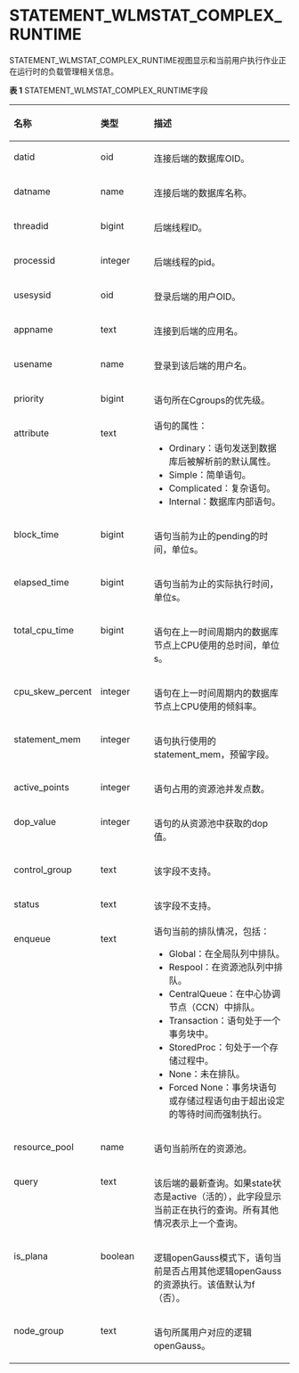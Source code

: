 # STATEMENT\_WLMSTAT\_COMPLEX\_RUNTIME

STATEMENT\_WLMSTAT\_COMPLEX\_RUNTIME视图显示和当前用户执行作业正在运行时的负载管理相关信息。

**表 1**  STATEMENT\_WLMSTAT\_COMPLEX\_RUNTIME字段

<a name="zh-cn_topic_0237122667_zh-cn_topic_0059777813_tccd0268d55f64ec1a787b36355678bd4"></a>
<table><thead align="left"><tr id="zh-cn_topic_0237122667_zh-cn_topic_0059777813_r1ca16dbdaebf4816ac282796af04c7dc"><th class="cellrowborder" valign="top" width="29.84%" id="mcps1.2.4.1.1"><p id="zh-cn_topic_0237122667_zh-cn_topic_0059777813_a54c6f4bf1ef74329935e7c5b3d44c568"><a name="zh-cn_topic_0237122667_zh-cn_topic_0059777813_a54c6f4bf1ef74329935e7c5b3d44c568"></a><a name="zh-cn_topic_0237122667_zh-cn_topic_0059777813_a54c6f4bf1ef74329935e7c5b3d44c568"></a>名称</p>
</th>
<th class="cellrowborder" valign="top" width="19.18%" id="mcps1.2.4.1.2"><p id="zh-cn_topic_0237122667_zh-cn_topic_0059777813_a50a83a9a3c054bbda8b4052636a3f0b0"><a name="zh-cn_topic_0237122667_zh-cn_topic_0059777813_a50a83a9a3c054bbda8b4052636a3f0b0"></a><a name="zh-cn_topic_0237122667_zh-cn_topic_0059777813_a50a83a9a3c054bbda8b4052636a3f0b0"></a>类型</p>
</th>
<th class="cellrowborder" valign="top" width="50.980000000000004%" id="mcps1.2.4.1.3"><p id="zh-cn_topic_0237122667_zh-cn_topic_0059777813_a25cd84fe2a5346df8dd7de66987a0817"><a name="zh-cn_topic_0237122667_zh-cn_topic_0059777813_a25cd84fe2a5346df8dd7de66987a0817"></a><a name="zh-cn_topic_0237122667_zh-cn_topic_0059777813_a25cd84fe2a5346df8dd7de66987a0817"></a>描述</p>
</th>
</tr>
</thead>
<tbody><tr id="zh-cn_topic_0237122667_zh-cn_topic_0059777813_rd60c774c050f4e3fb470778927889fcb"><td class="cellrowborder" valign="top" width="29.84%" headers="mcps1.2.4.1.1 "><p id="zh-cn_topic_0237122667_zh-cn_topic_0059777813_a868904a6bedc4f96a89b958e84e9e16b"><a name="zh-cn_topic_0237122667_zh-cn_topic_0059777813_a868904a6bedc4f96a89b958e84e9e16b"></a><a name="zh-cn_topic_0237122667_zh-cn_topic_0059777813_a868904a6bedc4f96a89b958e84e9e16b"></a>datid</p>
</td>
<td class="cellrowborder" valign="top" width="19.18%" headers="mcps1.2.4.1.2 "><p id="zh-cn_topic_0237122667_zh-cn_topic_0059777813_ae3fedda4b1624c7290e4969612e9e262"><a name="zh-cn_topic_0237122667_zh-cn_topic_0059777813_ae3fedda4b1624c7290e4969612e9e262"></a><a name="zh-cn_topic_0237122667_zh-cn_topic_0059777813_ae3fedda4b1624c7290e4969612e9e262"></a>oid</p>
</td>
<td class="cellrowborder" valign="top" width="50.980000000000004%" headers="mcps1.2.4.1.3 "><p id="zh-cn_topic_0237122667_zh-cn_topic_0059777813_ab0e1375ad24c46319ad2a4db1f8b366e"><a name="zh-cn_topic_0237122667_zh-cn_topic_0059777813_ab0e1375ad24c46319ad2a4db1f8b366e"></a><a name="zh-cn_topic_0237122667_zh-cn_topic_0059777813_ab0e1375ad24c46319ad2a4db1f8b366e"></a>连接后端的数据库OID。</p>
</td>
</tr>
<tr id="zh-cn_topic_0237122667_zh-cn_topic_0059777813_r773daf5f20b745b9a61e42ea198947c8"><td class="cellrowborder" valign="top" width="29.84%" headers="mcps1.2.4.1.1 "><p id="zh-cn_topic_0237122667_zh-cn_topic_0059777813_a23dd1bd89d5a46b68c1fa767b1e20437"><a name="zh-cn_topic_0237122667_zh-cn_topic_0059777813_a23dd1bd89d5a46b68c1fa767b1e20437"></a><a name="zh-cn_topic_0237122667_zh-cn_topic_0059777813_a23dd1bd89d5a46b68c1fa767b1e20437"></a>datname</p>
</td>
<td class="cellrowborder" valign="top" width="19.18%" headers="mcps1.2.4.1.2 "><p id="zh-cn_topic_0237122667_zh-cn_topic_0059777813_a5d38c859cd5b4679a394b37d0939f593"><a name="zh-cn_topic_0237122667_zh-cn_topic_0059777813_a5d38c859cd5b4679a394b37d0939f593"></a><a name="zh-cn_topic_0237122667_zh-cn_topic_0059777813_a5d38c859cd5b4679a394b37d0939f593"></a>name</p>
</td>
<td class="cellrowborder" valign="top" width="50.980000000000004%" headers="mcps1.2.4.1.3 "><p id="zh-cn_topic_0237122667_zh-cn_topic_0059777813_a3d80bbfcfcf649d0a17e316abd3d7131"><a name="zh-cn_topic_0237122667_zh-cn_topic_0059777813_a3d80bbfcfcf649d0a17e316abd3d7131"></a><a name="zh-cn_topic_0237122667_zh-cn_topic_0059777813_a3d80bbfcfcf649d0a17e316abd3d7131"></a>连接后端的数据库名称。</p>
</td>
</tr>
<tr id="zh-cn_topic_0237122667_zh-cn_topic_0059777813_rac262b0a4bae452f97ba8298291c0bc8"><td class="cellrowborder" valign="top" width="29.84%" headers="mcps1.2.4.1.1 "><p id="zh-cn_topic_0237122667_zh-cn_topic_0059777813_a67d4cc2426cc4d648561e05beaaa7fc7"><a name="zh-cn_topic_0237122667_zh-cn_topic_0059777813_a67d4cc2426cc4d648561e05beaaa7fc7"></a><a name="zh-cn_topic_0237122667_zh-cn_topic_0059777813_a67d4cc2426cc4d648561e05beaaa7fc7"></a>threadid</p>
</td>
<td class="cellrowborder" valign="top" width="19.18%" headers="mcps1.2.4.1.2 "><p id="zh-cn_topic_0237122667_zh-cn_topic_0059777813_af76ab6a0c8434029b15ae6d57f15abd5"><a name="zh-cn_topic_0237122667_zh-cn_topic_0059777813_af76ab6a0c8434029b15ae6d57f15abd5"></a><a name="zh-cn_topic_0237122667_zh-cn_topic_0059777813_af76ab6a0c8434029b15ae6d57f15abd5"></a>bigint</p>
</td>
<td class="cellrowborder" valign="top" width="50.980000000000004%" headers="mcps1.2.4.1.3 "><p id="zh-cn_topic_0237122667_zh-cn_topic_0059777813_a7669230bc8c2495da4b811c58dfe65a0"><a name="zh-cn_topic_0237122667_zh-cn_topic_0059777813_a7669230bc8c2495da4b811c58dfe65a0"></a><a name="zh-cn_topic_0237122667_zh-cn_topic_0059777813_a7669230bc8c2495da4b811c58dfe65a0"></a>后端线程ID。</p>
</td>
</tr>
<tr id="zh-cn_topic_0237122667_zh-cn_topic_0059777813_rc7f7263ed9af4054b9c6f8d300395342"><td class="cellrowborder" valign="top" width="29.84%" headers="mcps1.2.4.1.1 "><p id="zh-cn_topic_0237122667_zh-cn_topic_0059777813_a891f0bcb046c458da7a42461197c6412"><a name="zh-cn_topic_0237122667_zh-cn_topic_0059777813_a891f0bcb046c458da7a42461197c6412"></a><a name="zh-cn_topic_0237122667_zh-cn_topic_0059777813_a891f0bcb046c458da7a42461197c6412"></a>processid</p>
</td>
<td class="cellrowborder" valign="top" width="19.18%" headers="mcps1.2.4.1.2 "><p id="zh-cn_topic_0237122667_zh-cn_topic_0059777813_aee89e61f7c584f42939028e67b141721"><a name="zh-cn_topic_0237122667_zh-cn_topic_0059777813_aee89e61f7c584f42939028e67b141721"></a><a name="zh-cn_topic_0237122667_zh-cn_topic_0059777813_aee89e61f7c584f42939028e67b141721"></a>integer</p>
</td>
<td class="cellrowborder" valign="top" width="50.980000000000004%" headers="mcps1.2.4.1.3 "><p id="zh-cn_topic_0237122667_zh-cn_topic_0059777813_a28570d8072ca4e5dafcb0325a6b110f8"><a name="zh-cn_topic_0237122667_zh-cn_topic_0059777813_a28570d8072ca4e5dafcb0325a6b110f8"></a><a name="zh-cn_topic_0237122667_zh-cn_topic_0059777813_a28570d8072ca4e5dafcb0325a6b110f8"></a>后端线程的pid。</p>
</td>
</tr>
<tr id="zh-cn_topic_0237122667_zh-cn_topic_0059777813_r778a278f493542ef814c34c081aaffcd"><td class="cellrowborder" valign="top" width="29.84%" headers="mcps1.2.4.1.1 "><p id="zh-cn_topic_0237122667_zh-cn_topic_0059777813_ac3cf9f617949409995410b2030aed42f"><a name="zh-cn_topic_0237122667_zh-cn_topic_0059777813_ac3cf9f617949409995410b2030aed42f"></a><a name="zh-cn_topic_0237122667_zh-cn_topic_0059777813_ac3cf9f617949409995410b2030aed42f"></a>usesysid</p>
</td>
<td class="cellrowborder" valign="top" width="19.18%" headers="mcps1.2.4.1.2 "><p id="zh-cn_topic_0237122667_zh-cn_topic_0059777813_ac969aab673fe46ea892c3b23ac445490"><a name="zh-cn_topic_0237122667_zh-cn_topic_0059777813_ac969aab673fe46ea892c3b23ac445490"></a><a name="zh-cn_topic_0237122667_zh-cn_topic_0059777813_ac969aab673fe46ea892c3b23ac445490"></a>oid</p>
</td>
<td class="cellrowborder" valign="top" width="50.980000000000004%" headers="mcps1.2.4.1.3 "><p id="zh-cn_topic_0237122667_zh-cn_topic_0059777813_a776237cc6eee40bc89f01e8cba7ce95d"><a name="zh-cn_topic_0237122667_zh-cn_topic_0059777813_a776237cc6eee40bc89f01e8cba7ce95d"></a><a name="zh-cn_topic_0237122667_zh-cn_topic_0059777813_a776237cc6eee40bc89f01e8cba7ce95d"></a>登录后端的用户OID。</p>
</td>
</tr>
<tr id="zh-cn_topic_0237122667_zh-cn_topic_0059777813_r3f3b7fa610c0416985a519ad773ca559"><td class="cellrowborder" valign="top" width="29.84%" headers="mcps1.2.4.1.1 "><p id="zh-cn_topic_0237122667_zh-cn_topic_0059777813_ab6bd0fea74e84219ae29812e77f10ff6"><a name="zh-cn_topic_0237122667_zh-cn_topic_0059777813_ab6bd0fea74e84219ae29812e77f10ff6"></a><a name="zh-cn_topic_0237122667_zh-cn_topic_0059777813_ab6bd0fea74e84219ae29812e77f10ff6"></a>appname</p>
</td>
<td class="cellrowborder" valign="top" width="19.18%" headers="mcps1.2.4.1.2 "><p id="zh-cn_topic_0237122667_zh-cn_topic_0059777813_ac9007d3b4a1b4b9e8244269b155a5caa"><a name="zh-cn_topic_0237122667_zh-cn_topic_0059777813_ac9007d3b4a1b4b9e8244269b155a5caa"></a><a name="zh-cn_topic_0237122667_zh-cn_topic_0059777813_ac9007d3b4a1b4b9e8244269b155a5caa"></a>text</p>
</td>
<td class="cellrowborder" valign="top" width="50.980000000000004%" headers="mcps1.2.4.1.3 "><p id="zh-cn_topic_0237122667_zh-cn_topic_0059777813_afee9a8f4dff24f169f3140b4f4062075"><a name="zh-cn_topic_0237122667_zh-cn_topic_0059777813_afee9a8f4dff24f169f3140b4f4062075"></a><a name="zh-cn_topic_0237122667_zh-cn_topic_0059777813_afee9a8f4dff24f169f3140b4f4062075"></a>连接到后端的应用名。</p>
</td>
</tr>
<tr id="zh-cn_topic_0237122667_zh-cn_topic_0059777813_rc495ccb308e5438190191997ca948fad"><td class="cellrowborder" valign="top" width="29.84%" headers="mcps1.2.4.1.1 "><p id="zh-cn_topic_0237122667_zh-cn_topic_0059777813_a0734cbc29f564d6eac9741e71c979897"><a name="zh-cn_topic_0237122667_zh-cn_topic_0059777813_a0734cbc29f564d6eac9741e71c979897"></a><a name="zh-cn_topic_0237122667_zh-cn_topic_0059777813_a0734cbc29f564d6eac9741e71c979897"></a>usename</p>
</td>
<td class="cellrowborder" valign="top" width="19.18%" headers="mcps1.2.4.1.2 "><p id="zh-cn_topic_0237122667_zh-cn_topic_0059777813_a2a1e0bf7c3cf4aa1bb3c9a2ef58286f3"><a name="zh-cn_topic_0237122667_zh-cn_topic_0059777813_a2a1e0bf7c3cf4aa1bb3c9a2ef58286f3"></a><a name="zh-cn_topic_0237122667_zh-cn_topic_0059777813_a2a1e0bf7c3cf4aa1bb3c9a2ef58286f3"></a>name</p>
</td>
<td class="cellrowborder" valign="top" width="50.980000000000004%" headers="mcps1.2.4.1.3 "><p id="zh-cn_topic_0237122667_zh-cn_topic_0059777813_ac94e5bbf58b64ab9bd77fa3fa6d5b03a"><a name="zh-cn_topic_0237122667_zh-cn_topic_0059777813_ac94e5bbf58b64ab9bd77fa3fa6d5b03a"></a><a name="zh-cn_topic_0237122667_zh-cn_topic_0059777813_ac94e5bbf58b64ab9bd77fa3fa6d5b03a"></a>登录到该后端的用户名。</p>
</td>
</tr>
<tr id="zh-cn_topic_0237122667_zh-cn_topic_0059777813_r1da80184f1714572b51fe9f2e2a9c961"><td class="cellrowborder" valign="top" width="29.84%" headers="mcps1.2.4.1.1 "><p id="zh-cn_topic_0237122667_zh-cn_topic_0059777813_ac6633e4e709844cd92695bf06a96f22e"><a name="zh-cn_topic_0237122667_zh-cn_topic_0059777813_ac6633e4e709844cd92695bf06a96f22e"></a><a name="zh-cn_topic_0237122667_zh-cn_topic_0059777813_ac6633e4e709844cd92695bf06a96f22e"></a>priority</p>
</td>
<td class="cellrowborder" valign="top" width="19.18%" headers="mcps1.2.4.1.2 "><p id="zh-cn_topic_0237122667_zh-cn_topic_0059777813_a3fbb092d9267407795e2f2c17c16375b"><a name="zh-cn_topic_0237122667_zh-cn_topic_0059777813_a3fbb092d9267407795e2f2c17c16375b"></a><a name="zh-cn_topic_0237122667_zh-cn_topic_0059777813_a3fbb092d9267407795e2f2c17c16375b"></a>bigint</p>
</td>
<td class="cellrowborder" valign="top" width="50.980000000000004%" headers="mcps1.2.4.1.3 "><p id="zh-cn_topic_0237122667_zh-cn_topic_0059777813_ad28893ddc8c14c4e80834e1b776741e9"><a name="zh-cn_topic_0237122667_zh-cn_topic_0059777813_ad28893ddc8c14c4e80834e1b776741e9"></a><a name="zh-cn_topic_0237122667_zh-cn_topic_0059777813_ad28893ddc8c14c4e80834e1b776741e9"></a>语句所在Cgroups的优先级。</p>
</td>
</tr>
<tr id="zh-cn_topic_0237122667_zh-cn_topic_0059777813_re92cbd92b30f4f36be2495ebf60a815e"><td class="cellrowborder" valign="top" width="29.84%" headers="mcps1.2.4.1.1 "><p id="zh-cn_topic_0237122667_zh-cn_topic_0059777813_aa5f3de1c4c7c446490a94f5264c12263"><a name="zh-cn_topic_0237122667_zh-cn_topic_0059777813_aa5f3de1c4c7c446490a94f5264c12263"></a><a name="zh-cn_topic_0237122667_zh-cn_topic_0059777813_aa5f3de1c4c7c446490a94f5264c12263"></a>attribute</p>
</td>
<td class="cellrowborder" valign="top" width="19.18%" headers="mcps1.2.4.1.2 "><p id="zh-cn_topic_0237122667_zh-cn_topic_0059777813_a0168eaf273b044d38eeee2247abcb490"><a name="zh-cn_topic_0237122667_zh-cn_topic_0059777813_a0168eaf273b044d38eeee2247abcb490"></a><a name="zh-cn_topic_0237122667_zh-cn_topic_0059777813_a0168eaf273b044d38eeee2247abcb490"></a>text</p>
</td>
<td class="cellrowborder" valign="top" width="50.980000000000004%" headers="mcps1.2.4.1.3 "><div class="p" id="zh-cn_topic_0237122667_zh-cn_topic_0059777813_ab6e2430869eb4a849e9928bf2cafdb9c"><a name="zh-cn_topic_0237122667_zh-cn_topic_0059777813_ab6e2430869eb4a849e9928bf2cafdb9c"></a><a name="zh-cn_topic_0237122667_zh-cn_topic_0059777813_ab6e2430869eb4a849e9928bf2cafdb9c"></a>语句的属性：<a name="zh-cn_topic_0237122667_ul11792181189"></a><a name="zh-cn_topic_0237122667_ul11792181189"></a><ul id="zh-cn_topic_0237122667_ul11792181189"><li>Ordinary：语句发送到数据库后被解析前的默认属性。</li><li>Simple：简单语句。</li><li>Complicated：复杂语句。</li><li>Internal：数据库内部语句。</li></ul>
</div>
</td>
</tr>
<tr id="zh-cn_topic_0237122667_zh-cn_topic_0059777813_rfb82f1a98bf74dedaefde816819f36e3"><td class="cellrowborder" valign="top" width="29.84%" headers="mcps1.2.4.1.1 "><p id="zh-cn_topic_0237122667_zh-cn_topic_0059777813_a3e60006c9a5b45f3b00b53f2a4db0445"><a name="zh-cn_topic_0237122667_zh-cn_topic_0059777813_a3e60006c9a5b45f3b00b53f2a4db0445"></a><a name="zh-cn_topic_0237122667_zh-cn_topic_0059777813_a3e60006c9a5b45f3b00b53f2a4db0445"></a>block_time</p>
</td>
<td class="cellrowborder" valign="top" width="19.18%" headers="mcps1.2.4.1.2 "><p id="zh-cn_topic_0237122667_zh-cn_topic_0059777813_ae789dae3e63e46a287afeec08d39756f"><a name="zh-cn_topic_0237122667_zh-cn_topic_0059777813_ae789dae3e63e46a287afeec08d39756f"></a><a name="zh-cn_topic_0237122667_zh-cn_topic_0059777813_ae789dae3e63e46a287afeec08d39756f"></a>bigint</p>
</td>
<td class="cellrowborder" valign="top" width="50.980000000000004%" headers="mcps1.2.4.1.3 "><p id="zh-cn_topic_0237122667_zh-cn_topic_0059777813_af4c228feb9264729a04530c18f11e9a9"><a name="zh-cn_topic_0237122667_zh-cn_topic_0059777813_af4c228feb9264729a04530c18f11e9a9"></a><a name="zh-cn_topic_0237122667_zh-cn_topic_0059777813_af4c228feb9264729a04530c18f11e9a9"></a>语句当前为止的pending的时间，单位s。</p>
</td>
</tr>
<tr id="zh-cn_topic_0237122667_zh-cn_topic_0059777813_re58ec06790fd47618d0af600829e2cf9"><td class="cellrowborder" valign="top" width="29.84%" headers="mcps1.2.4.1.1 "><p id="zh-cn_topic_0237122667_zh-cn_topic_0059777813_a0191dc929341428caa5ac1415ad53520"><a name="zh-cn_topic_0237122667_zh-cn_topic_0059777813_a0191dc929341428caa5ac1415ad53520"></a><a name="zh-cn_topic_0237122667_zh-cn_topic_0059777813_a0191dc929341428caa5ac1415ad53520"></a>elapsed_time</p>
</td>
<td class="cellrowborder" valign="top" width="19.18%" headers="mcps1.2.4.1.2 "><p id="zh-cn_topic_0237122667_zh-cn_topic_0059777813_a5f3e1fe1e474414a9ebfbf98f396faa3"><a name="zh-cn_topic_0237122667_zh-cn_topic_0059777813_a5f3e1fe1e474414a9ebfbf98f396faa3"></a><a name="zh-cn_topic_0237122667_zh-cn_topic_0059777813_a5f3e1fe1e474414a9ebfbf98f396faa3"></a>bigint</p>
</td>
<td class="cellrowborder" valign="top" width="50.980000000000004%" headers="mcps1.2.4.1.3 "><p id="zh-cn_topic_0237122667_zh-cn_topic_0059777813_ab3e1fc4d9a92413eaf37dda8d254a85e"><a name="zh-cn_topic_0237122667_zh-cn_topic_0059777813_ab3e1fc4d9a92413eaf37dda8d254a85e"></a><a name="zh-cn_topic_0237122667_zh-cn_topic_0059777813_ab3e1fc4d9a92413eaf37dda8d254a85e"></a>语句当前为止的实际执行时间，单位s。</p>
</td>
</tr>
<tr id="zh-cn_topic_0237122667_zh-cn_topic_0059777813_r80dcf6f5419b42019dd1a939b1bc6384"><td class="cellrowborder" valign="top" width="29.84%" headers="mcps1.2.4.1.1 "><p id="zh-cn_topic_0237122667_zh-cn_topic_0059777813_a6ef8961cf16941bcb8ce4f1a14199655"><a name="zh-cn_topic_0237122667_zh-cn_topic_0059777813_a6ef8961cf16941bcb8ce4f1a14199655"></a><a name="zh-cn_topic_0237122667_zh-cn_topic_0059777813_a6ef8961cf16941bcb8ce4f1a14199655"></a>total_cpu_time</p>
</td>
<td class="cellrowborder" valign="top" width="19.18%" headers="mcps1.2.4.1.2 "><p id="zh-cn_topic_0237122667_zh-cn_topic_0059777813_ab5d0d996c1104317a9cecb6df46efd10"><a name="zh-cn_topic_0237122667_zh-cn_topic_0059777813_ab5d0d996c1104317a9cecb6df46efd10"></a><a name="zh-cn_topic_0237122667_zh-cn_topic_0059777813_ab5d0d996c1104317a9cecb6df46efd10"></a>bigint</p>
</td>
<td class="cellrowborder" valign="top" width="50.980000000000004%" headers="mcps1.2.4.1.3 "><p id="zh-cn_topic_0237122667_zh-cn_topic_0059777813_ad747620eff1f408eac4bff65f8b87d85"><a name="zh-cn_topic_0237122667_zh-cn_topic_0059777813_ad747620eff1f408eac4bff65f8b87d85"></a><a name="zh-cn_topic_0237122667_zh-cn_topic_0059777813_ad747620eff1f408eac4bff65f8b87d85"></a>语句在上一时间周期内的数据库节点上CPU使用的总时间，单位s。</p>
</td>
</tr>
<tr id="zh-cn_topic_0237122667_zh-cn_topic_0059777813_rbbad292dc5434f2993ad752edf1826bf"><td class="cellrowborder" valign="top" width="29.84%" headers="mcps1.2.4.1.1 "><p id="zh-cn_topic_0237122667_zh-cn_topic_0059777813_a0e4ff4c8a5ae4e568df63b5a0d2d3b46"><a name="zh-cn_topic_0237122667_zh-cn_topic_0059777813_a0e4ff4c8a5ae4e568df63b5a0d2d3b46"></a><a name="zh-cn_topic_0237122667_zh-cn_topic_0059777813_a0e4ff4c8a5ae4e568df63b5a0d2d3b46"></a>cpu_skew_percent</p>
</td>
<td class="cellrowborder" valign="top" width="19.18%" headers="mcps1.2.4.1.2 "><p id="zh-cn_topic_0237122667_zh-cn_topic_0059777813_ac533296e764a45e88dfefa84a8f6d2e5"><a name="zh-cn_topic_0237122667_zh-cn_topic_0059777813_ac533296e764a45e88dfefa84a8f6d2e5"></a><a name="zh-cn_topic_0237122667_zh-cn_topic_0059777813_ac533296e764a45e88dfefa84a8f6d2e5"></a>integer</p>
</td>
<td class="cellrowborder" valign="top" width="50.980000000000004%" headers="mcps1.2.4.1.3 "><p id="zh-cn_topic_0237122667_zh-cn_topic_0059777813_a31aaf318f1e74686809820ea6850fea0"><a name="zh-cn_topic_0237122667_zh-cn_topic_0059777813_a31aaf318f1e74686809820ea6850fea0"></a><a name="zh-cn_topic_0237122667_zh-cn_topic_0059777813_a31aaf318f1e74686809820ea6850fea0"></a>语句在上一时间周期内的数据库节点上CPU使用的倾斜率。</p>
</td>
</tr>
<tr id="zh-cn_topic_0237122667_zh-cn_topic_0059777813_r12108dbe0e7e4dd095a384559789b70b"><td class="cellrowborder" valign="top" width="29.84%" headers="mcps1.2.4.1.1 "><p id="zh-cn_topic_0237122667_zh-cn_topic_0059777813_a68ae3baf736d418b963d2ec3a2015e75"><a name="zh-cn_topic_0237122667_zh-cn_topic_0059777813_a68ae3baf736d418b963d2ec3a2015e75"></a><a name="zh-cn_topic_0237122667_zh-cn_topic_0059777813_a68ae3baf736d418b963d2ec3a2015e75"></a>statement_mem</p>
</td>
<td class="cellrowborder" valign="top" width="19.18%" headers="mcps1.2.4.1.2 "><p id="zh-cn_topic_0237122667_zh-cn_topic_0059777813_a900107402fb04dd39186c0c6b96f7763"><a name="zh-cn_topic_0237122667_zh-cn_topic_0059777813_a900107402fb04dd39186c0c6b96f7763"></a><a name="zh-cn_topic_0237122667_zh-cn_topic_0059777813_a900107402fb04dd39186c0c6b96f7763"></a>integer</p>
</td>
<td class="cellrowborder" valign="top" width="50.980000000000004%" headers="mcps1.2.4.1.3 "><p id="zh-cn_topic_0237122667_zh-cn_topic_0059777813_af58de729016945cc8a8dad3520f400fd"><a name="zh-cn_topic_0237122667_zh-cn_topic_0059777813_af58de729016945cc8a8dad3520f400fd"></a><a name="zh-cn_topic_0237122667_zh-cn_topic_0059777813_af58de729016945cc8a8dad3520f400fd"></a>语句执行使用的statement_mem，预留字段。</p>
</td>
</tr>
<tr id="zh-cn_topic_0237122667_zh-cn_topic_0059777813_rd4517b6fa20347c399cca1b65d57a369"><td class="cellrowborder" valign="top" width="29.84%" headers="mcps1.2.4.1.1 "><p id="zh-cn_topic_0237122667_zh-cn_topic_0059777813_a07ea9fb931b1497bbd6745800562df77"><a name="zh-cn_topic_0237122667_zh-cn_topic_0059777813_a07ea9fb931b1497bbd6745800562df77"></a><a name="zh-cn_topic_0237122667_zh-cn_topic_0059777813_a07ea9fb931b1497bbd6745800562df77"></a>active_points</p>
</td>
<td class="cellrowborder" valign="top" width="19.18%" headers="mcps1.2.4.1.2 "><p id="zh-cn_topic_0237122667_zh-cn_topic_0059777813_a5178b0d262db4ffaa4c8bdee70f8f373"><a name="zh-cn_topic_0237122667_zh-cn_topic_0059777813_a5178b0d262db4ffaa4c8bdee70f8f373"></a><a name="zh-cn_topic_0237122667_zh-cn_topic_0059777813_a5178b0d262db4ffaa4c8bdee70f8f373"></a>integer</p>
</td>
<td class="cellrowborder" valign="top" width="50.980000000000004%" headers="mcps1.2.4.1.3 "><p id="zh-cn_topic_0237122667_zh-cn_topic_0059777813_ad888c687e65b4e2b99b81043436d9244"><a name="zh-cn_topic_0237122667_zh-cn_topic_0059777813_ad888c687e65b4e2b99b81043436d9244"></a><a name="zh-cn_topic_0237122667_zh-cn_topic_0059777813_ad888c687e65b4e2b99b81043436d9244"></a>语句占用的资源池并发点数。</p>
</td>
</tr>
<tr id="zh-cn_topic_0237122667_zh-cn_topic_0059777813_r7e7b8331bf894a4abd50d040dd200d61"><td class="cellrowborder" valign="top" width="29.84%" headers="mcps1.2.4.1.1 "><p id="zh-cn_topic_0237122667_zh-cn_topic_0059777813_a1774df5bc4e041179b7e398ba7ba51e6"><a name="zh-cn_topic_0237122667_zh-cn_topic_0059777813_a1774df5bc4e041179b7e398ba7ba51e6"></a><a name="zh-cn_topic_0237122667_zh-cn_topic_0059777813_a1774df5bc4e041179b7e398ba7ba51e6"></a>dop_value</p>
</td>
<td class="cellrowborder" valign="top" width="19.18%" headers="mcps1.2.4.1.2 "><p id="zh-cn_topic_0237122667_zh-cn_topic_0059777813_aa58044efdd6e45c98f1aec3e85480104"><a name="zh-cn_topic_0237122667_zh-cn_topic_0059777813_aa58044efdd6e45c98f1aec3e85480104"></a><a name="zh-cn_topic_0237122667_zh-cn_topic_0059777813_aa58044efdd6e45c98f1aec3e85480104"></a>integer</p>
</td>
<td class="cellrowborder" valign="top" width="50.980000000000004%" headers="mcps1.2.4.1.3 "><p id="zh-cn_topic_0237122667_zh-cn_topic_0059777813_a39b24008b80a4aa3b29785a5c311bdc6"><a name="zh-cn_topic_0237122667_zh-cn_topic_0059777813_a39b24008b80a4aa3b29785a5c311bdc6"></a><a name="zh-cn_topic_0237122667_zh-cn_topic_0059777813_a39b24008b80a4aa3b29785a5c311bdc6"></a>语句的从资源池中获取的dop值。</p>
</td>
</tr>
<tr id="zh-cn_topic_0237122667_zh-cn_topic_0059777813_r8f48c2c43cd9410a9487ddab7b0ba046"><td class="cellrowborder" valign="top" width="29.84%" headers="mcps1.2.4.1.1 "><p id="zh-cn_topic_0237122667_zh-cn_topic_0059777813_a2de0dcaf8d7b4e0596d2e3a669a243ea"><a name="zh-cn_topic_0237122667_zh-cn_topic_0059777813_a2de0dcaf8d7b4e0596d2e3a669a243ea"></a><a name="zh-cn_topic_0237122667_zh-cn_topic_0059777813_a2de0dcaf8d7b4e0596d2e3a669a243ea"></a>control_group</p>
</td>
<td class="cellrowborder" valign="top" width="19.18%" headers="mcps1.2.4.1.2 "><p id="zh-cn_topic_0237122667_zh-cn_topic_0059777813_ace7eafae015a4d41b22f62486633f00b"><a name="zh-cn_topic_0237122667_zh-cn_topic_0059777813_ace7eafae015a4d41b22f62486633f00b"></a><a name="zh-cn_topic_0237122667_zh-cn_topic_0059777813_ace7eafae015a4d41b22f62486633f00b"></a>text</p>
</td>
<td class="cellrowborder" valign="top" width="50.980000000000004%" headers="mcps1.2.4.1.3 "><p id="zh-cn_topic_0237122667_zh-cn_topic_0059777813_a42731aed94024204b318587ac7b72885"><a name="zh-cn_topic_0237122667_zh-cn_topic_0059777813_a42731aed94024204b318587ac7b72885"></a><a name="zh-cn_topic_0237122667_zh-cn_topic_0059777813_a42731aed94024204b318587ac7b72885"></a>该字段不支持。</p>
</td>
</tr>
<tr id="zh-cn_topic_0237122667_zh-cn_topic_0059777813_r294b9ac28d86426b8fae8993983cfe5c"><td class="cellrowborder" valign="top" width="29.84%" headers="mcps1.2.4.1.1 "><p id="zh-cn_topic_0237122667_zh-cn_topic_0059777813_aab7f67ca38b045b99e5a96e284119b69"><a name="zh-cn_topic_0237122667_zh-cn_topic_0059777813_aab7f67ca38b045b99e5a96e284119b69"></a><a name="zh-cn_topic_0237122667_zh-cn_topic_0059777813_aab7f67ca38b045b99e5a96e284119b69"></a>status</p>
</td>
<td class="cellrowborder" valign="top" width="19.18%" headers="mcps1.2.4.1.2 "><p id="zh-cn_topic_0237122667_zh-cn_topic_0059777813_a85e90919e2c14bfda686b399a410a8ef"><a name="zh-cn_topic_0237122667_zh-cn_topic_0059777813_a85e90919e2c14bfda686b399a410a8ef"></a><a name="zh-cn_topic_0237122667_zh-cn_topic_0059777813_a85e90919e2c14bfda686b399a410a8ef"></a>text</p>
</td>
<td class="cellrowborder" valign="top" width="50.980000000000004%" headers="mcps1.2.4.1.3 "><p id="p1425462718390"><a name="p1425462718390"></a><a name="p1425462718390"></a>该字段不支持。</p>
</td>
</tr>
<tr id="zh-cn_topic_0237122667_zh-cn_topic_0059777813_r470f6d37daaf4961822cf6bdd6af2f00"><td class="cellrowborder" valign="top" width="29.84%" headers="mcps1.2.4.1.1 "><p id="zh-cn_topic_0237122667_zh-cn_topic_0059777813_ab30701e5eb7b48f694ebe8d9b1a9a620"><a name="zh-cn_topic_0237122667_zh-cn_topic_0059777813_ab30701e5eb7b48f694ebe8d9b1a9a620"></a><a name="zh-cn_topic_0237122667_zh-cn_topic_0059777813_ab30701e5eb7b48f694ebe8d9b1a9a620"></a>enqueue</p>
</td>
<td class="cellrowborder" valign="top" width="19.18%" headers="mcps1.2.4.1.2 "><p id="zh-cn_topic_0237122667_zh-cn_topic_0059777813_ad3b34d321d354f54be7e810a9996517a"><a name="zh-cn_topic_0237122667_zh-cn_topic_0059777813_ad3b34d321d354f54be7e810a9996517a"></a><a name="zh-cn_topic_0237122667_zh-cn_topic_0059777813_ad3b34d321d354f54be7e810a9996517a"></a>text</p>
</td>
<td class="cellrowborder" valign="top" width="50.980000000000004%" headers="mcps1.2.4.1.3 "><div class="p" id="zh-cn_topic_0237122667_zh-cn_topic_0059777813_a082a0318ed814ee2aac76480f90c4c16"><a name="zh-cn_topic_0237122667_zh-cn_topic_0059777813_a082a0318ed814ee2aac76480f90c4c16"></a><a name="zh-cn_topic_0237122667_zh-cn_topic_0059777813_a082a0318ed814ee2aac76480f90c4c16"></a>语句当前的排队情况，包括：<a name="zh-cn_topic_0237122667_zh-cn_topic_0059777813_u605036dd2e8e4ac5986769434c435b3c"></a><a name="zh-cn_topic_0237122667_zh-cn_topic_0059777813_u605036dd2e8e4ac5986769434c435b3c"></a><ul id="zh-cn_topic_0237122667_zh-cn_topic_0059777813_u605036dd2e8e4ac5986769434c435b3c"><li>Global：在全局队列中排队。</li><li>Respool：在资源池队列中排队。</li><li>CentralQueue：在中心协调节点（CCN）中排队。</li><li>Transaction：语句处于一个事务块中。</li><li>StoredProc：句处于一个存储过程中。</li><li>None：未在排队。</li><li>Forced None：事务块语句或存储过程语句由于超出设定的等待时间而强制执行。</li></ul>
</div>
</td>
</tr>
<tr id="zh-cn_topic_0237122667_zh-cn_topic_0059777813_rca306d8c31024b2aa1ba69a5f1801b35"><td class="cellrowborder" valign="top" width="29.84%" headers="mcps1.2.4.1.1 "><p id="zh-cn_topic_0237122667_zh-cn_topic_0059777813_ae21e7ed18b3e42c2a602e3f1f9b63dc9"><a name="zh-cn_topic_0237122667_zh-cn_topic_0059777813_ae21e7ed18b3e42c2a602e3f1f9b63dc9"></a><a name="zh-cn_topic_0237122667_zh-cn_topic_0059777813_ae21e7ed18b3e42c2a602e3f1f9b63dc9"></a>resource_pool</p>
</td>
<td class="cellrowborder" valign="top" width="19.18%" headers="mcps1.2.4.1.2 "><p id="zh-cn_topic_0237122667_zh-cn_topic_0059777813_a2f8cde66942042d989bd64dc046143f7"><a name="zh-cn_topic_0237122667_zh-cn_topic_0059777813_a2f8cde66942042d989bd64dc046143f7"></a><a name="zh-cn_topic_0237122667_zh-cn_topic_0059777813_a2f8cde66942042d989bd64dc046143f7"></a>name</p>
</td>
<td class="cellrowborder" valign="top" width="50.980000000000004%" headers="mcps1.2.4.1.3 "><p id="zh-cn_topic_0237122667_zh-cn_topic_0059777813_a90ce7d647c7b463881ccce2bb0933bb9"><a name="zh-cn_topic_0237122667_zh-cn_topic_0059777813_a90ce7d647c7b463881ccce2bb0933bb9"></a><a name="zh-cn_topic_0237122667_zh-cn_topic_0059777813_a90ce7d647c7b463881ccce2bb0933bb9"></a>语句当前所在的资源池。</p>
</td>
</tr>
<tr id="zh-cn_topic_0237122667_zh-cn_topic_0059777813_row19352181317552"><td class="cellrowborder" valign="top" width="29.84%" headers="mcps1.2.4.1.1 "><p id="zh-cn_topic_0237122667_zh-cn_topic_0059777813_p1135381315555"><a name="zh-cn_topic_0237122667_zh-cn_topic_0059777813_p1135381315555"></a><a name="zh-cn_topic_0237122667_zh-cn_topic_0059777813_p1135381315555"></a>query</p>
</td>
<td class="cellrowborder" valign="top" width="19.18%" headers="mcps1.2.4.1.2 "><p id="zh-cn_topic_0237122667_zh-cn_topic_0059777813_p1735341313558"><a name="zh-cn_topic_0237122667_zh-cn_topic_0059777813_p1735341313558"></a><a name="zh-cn_topic_0237122667_zh-cn_topic_0059777813_p1735341313558"></a>text</p>
</td>
<td class="cellrowborder" valign="top" width="50.980000000000004%" headers="mcps1.2.4.1.3 "><p id="zh-cn_topic_0237122667_zh-cn_topic_0059777813_p16353121355516"><a name="zh-cn_topic_0237122667_zh-cn_topic_0059777813_p16353121355516"></a><a name="zh-cn_topic_0237122667_zh-cn_topic_0059777813_p16353121355516"></a>该后端的最新查询。如果state状态是active（活的），此字段显示当前正在执行的查询。所有其他情况表示上一个查询。</p>
</td>
</tr>
<tr id="zh-cn_topic_0237122667_row17746185011204"><td class="cellrowborder" valign="top" width="29.84%" headers="mcps1.2.4.1.1 "><p id="zh-cn_topic_0237122667_p1674665012010"><a name="zh-cn_topic_0237122667_p1674665012010"></a><a name="zh-cn_topic_0237122667_p1674665012010"></a>is_plana</p>
</td>
<td class="cellrowborder" valign="top" width="19.18%" headers="mcps1.2.4.1.2 "><p id="zh-cn_topic_0237122667_p3746145014202"><a name="zh-cn_topic_0237122667_p3746145014202"></a><a name="zh-cn_topic_0237122667_p3746145014202"></a>boolean</p>
</td>
<td class="cellrowborder" valign="top" width="50.980000000000004%" headers="mcps1.2.4.1.3 "><p id="zh-cn_topic_0237122667_p1174618502203"><a name="zh-cn_topic_0237122667_p1174618502203"></a><a name="zh-cn_topic_0237122667_p1174618502203"></a>逻辑openGauss模式下，语句当前是否占用其他逻辑openGauss的资源执行。该值默认为f（否）。</p>
</td>
</tr>
<tr id="zh-cn_topic_0237122667_row416612268217"><td class="cellrowborder" valign="top" width="29.84%" headers="mcps1.2.4.1.1 "><p id="zh-cn_topic_0237122667_p121682268212"><a name="zh-cn_topic_0237122667_p121682268212"></a><a name="zh-cn_topic_0237122667_p121682268212"></a>node_group</p>
</td>
<td class="cellrowborder" valign="top" width="19.18%" headers="mcps1.2.4.1.2 "><p id="zh-cn_topic_0237122667_p1916862612213"><a name="zh-cn_topic_0237122667_p1916862612213"></a><a name="zh-cn_topic_0237122667_p1916862612213"></a>text</p>
</td>
<td class="cellrowborder" valign="top" width="50.980000000000004%" headers="mcps1.2.4.1.3 "><p id="zh-cn_topic_0237122667_p181684268212"><a name="zh-cn_topic_0237122667_p181684268212"></a><a name="zh-cn_topic_0237122667_p181684268212"></a>语句所属用户对应的逻辑openGauss。</p>
</td>
</tr>
</tbody>
</table>
